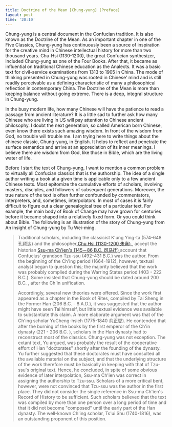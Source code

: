 ```yaml
---
title: Doctrine of the Mean [Chung-yung] (Preface)
layout: post
time: '20:10'
---
```





Chung-yung is a central document in the Confucian tradition. It is also known as the Doctrine of the Mean. As an important chapter in one of the Five Classics, Chung-yung has continuously been a source of inspiration for the creative mind in Chinese intellectual history for more than two thousand years. Chu-Hsi (1130-1200), the great Confucian synthesizer, included Chung-yung as one of the Four Books. After that, it became as influential on traditional Chinese education as the Analects. It was a basic text for civil-service examinations from 1313 to 1905 in China. The mode of thinking presented in Chung-yung was rooted in Chinese' mind and is still readily perceivable as a defining characteristic of many a philosophical reflection in contemporary China.  The Doctrine of the Mean is more than keeping balance without going extreme. There is a deep, integral structure in Chung-yung. 

In the busy modern life, how many Chinese will have the patience to read a passage from ancient literature? It is a little sad to further ask how many Chinese who are living in US will pay attention to Chinese ancient philosophy. I doubt the next generation, so called American born Chinese,  even know there exists such amazing wisdom.  In front of the wisdom from God, no trouble will trouble me. I am trying here to write things about the chinese classic, Chung-yung, in English. It helps to reflect and penetrate the surface semantics and arrive at an appreciation of its inner meanings. I believe there are wisdom from God, like those in Bible, which are the living water  of life. 

Before I start the text of Chung-yung, I want to mention a common problem to virtually all Confucian classics that is the authorship. The idea of a single author writing a book at a given time is applicable only to a few ancient Chinese texts. Most epitomize the cumulative efforts of scholars, involving masters, disciples, and followers of subsequent generations. Moreover, the true nature of the text is often further confounded by commentators, interpreters, and, sometimes, interpolators.  In most of cases it is fairly difficult to figure out a clear genealogical tree of a particular text. For example, the main body of Book of Change may have grown for centuries before it became shaped into a relatively fixed form. Or you could think about Bible. The following is an illustration of the story of Chung-yung from An insight of Chung-yung by Tu Wei-ming.

<blockquote>Traditional scholars, including the classicist K'ung Ying-ta (574-648 孔颍达) and the philosopher<a href="https://en.wikipedia.org/wiki/Zhu_Xi" > Chu Hsi (1130-1200 朱熹) </a>, accept the historian <a href="https://en.wikipedia.org/wiki/Sima_Qian"> Ssu-ma Ch'ien's (145－86 B.C. 司马迁) </a>  account that Confucius' grandson Tzu-ssu (492-431 B.C.) was the author. From the beginning of the Ch'ing period (1664-1912), however, textual analyst began to question this; the majority believed that the work was probably complied during the Warring States period (403 - 222 B.C.). Some insisted that Chung-yung should be dated around 200 B.C. , after the Ch'in unification. 

Accordingly, several new theories were offered. Since the work first appeared as a chapter in the Book of Rites, compiled by Tai Sheng in the Former Han (206 B.C. - 8 A.D.), it was suggested that the author might have seen Tai himself, but little textual evidence was available to substantiate this claim. A more elaborate argument was that of the Ch'ing scholar YuCheng-hsieh (1775-1840 俞正燮). He contended that after the burning of the books by the first emperor of the Ch'in dynasty (221 - 206 B.C. ), scholars in the Han dynasty had to reconstruct most of the classics. Chung-yung was not exception. The extant text, Yu argued, was probably the result of the cooperative effort of Han "doctorates" shortly after the founding of the dynasty. Yu further suggested that these doctorates must have consulted all the available material on the subject, and that the underlying structure of the work therefore must be basically in keeping with that of Tzu-ssu's original text. Hence, he concluded, in spite of some obvious evidence of later interpolation, Ssu-ma Ch'ien was correct in assigning the authorship to Tzu-ssu. Scholars of a more critical bent, however, were not convinced that Tzu-ssu was the author in the first place. They did not consider the single reference in Ssu-ma Ch'ien's Record of History to be sufficient. Such scholars believed that the text was compiled  by more than one person over a long period of time and that it did not become "composed" until the early part of the Han dynasty. The well-known Ch'ing scholar, Ts'ui Shu (1740-1816), was an outstanding proponent of this position.
  </blockquote>